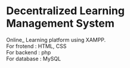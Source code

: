 # Decentralized Learning Management System
 Online_ Learning platform using XAMPP. <br>
For frotend : HTML, CSS <br>
For backend : php <br>
For database : MySQL
